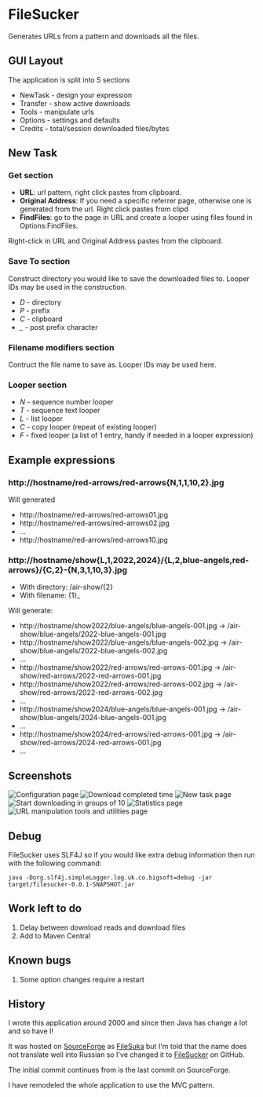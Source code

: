 # FileSucker
Generates URLs from a pattern and downloads all the files.

## GUI Layout

The application is split into 5 sections
* NewTask - design your expression
* Transfer - show active downloads
* Tools - manipulate urls
* Options - settings and defaults
* Credits - total/session downloaded files/bytes

## New Task

### Get section

* **URL**: url pattern, right click pastes from clipboard.
* **Original Address**: If you need a specific referrer page, otherwise one is generated from the url. Right click pastes from clipd
* **FindFiles**: go to the page in URL and create a looper using files found in Options:FindFiles.

Right-click in URL and Original Address pastes from the clipboard.

### Save To section
Construct directory you would like to save the downloaded files to. Looper IDs may be used in the construction.

* *D* - directory
* *P* - prefix
* *C* - clipboard
* *_* - post prefix character


### Filename modifiers section
Contruct the file name to save as. Looper IDs may be used here.

### Looper section
* *N* - sequence number looper
* *T* - sequence text looper
* *L* - list looper
* *C* - copy looper (repeat of existing looper)
* *F* - fixed looper (a list of 1 entry, handy if needed in a looper expression)

## Example expressions

### http://hostname/red-arrows/red-arrows{N,1,1,10,2}.jpg
Will generated
- http://hostname/red-arrows/red-arrows01.jpg
- http://hostname/red-arrows/red-arrows02.jpg
- ...
- http://hostname/red-arrows/red-arrows10.jpg

### http://hostname/show{L,1,2022,2024}/{L,2,blue-angels,red-arrows}/{C,2}-{N,3,1,10,3}.jpg

* With directory: /air-show/{2}
* With filename: {1}_

Will generate:
- http://hostname/show2022/blue-angels/blue-angels-001.jpg -> /air-show/blue-angels/2022-blue-angels-001.jpg
- http://hostname/show2022/blue-angels/blue-angels-002.jpg -> /air-show/blue-angels/2022-blue-angels-002.jpg
- ...
- http://hostname/show2022/red-arrows/red-arrows-001.jpg -> /air-show/red-arrows/2022-red-arrows-001.jpg
- http://hostname/show2022/red-arrows/red-arrows-002.jpg -> /air-show/red-arrows/2022-red-arrows-002.jpg
- ...
- http://hostname/show2024/blue-angels/blue-angels-001.jpg -> /air-show/blue-angels/2024-blue-angels-001.jpg
- ...
- http://hostname/show2024/red-arrows/red-arrows-001.jpg -> /air-show/red-arrows/2024-red-arrows-001.jpg
- ...

## Screenshots
![Configuration page](doc/images/configuration-page.jpg)
![Download completed time](doc/images/download-completed-time.jpg)
![New task page](doc/images/new-task.jpg)
![Start downloading in groups of 10](doc/images/start-downloading-in-groups-of-10.jpg)
![Statistics page](doc/images/statistics.jpg)
![URL manipulation tools and utilities page](doc/images/url-manipulation-tools-and-utilities-page.jpg)

## Debug
FileSucker uses SLF4J so if you would like extra debug information then run with the following command:
```
java -Dorg.slf4j.simpleLogger.log.uk.co.bigsoft=debug -jar target/filesucker-0.0.1-SNAPSHOT.jar
```

## Work left to do

1. Delay between download reads and download files
2. Add to Maven Central

## Known bugs

1. Some option changes require a restart

## History
I wrote this application around 2000 and since then Java has change a lot and so have I!

It was hosted on [SourceForge](https://sourceforge.net) as [FileSuka](https://sourceforge.net/projects/filesuka) but I'm told that
the name does not translate well into Russian so I've changed it to [FileSucker](https://github.com/davidnewcomb/FileSucker) on GitHub.

The initial commit continues from is the last commit on SourceForge.

I have remodeled the whole application to use the MVC pattern.
